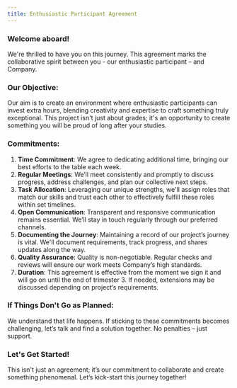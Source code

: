 ```yaml
---
title: Enthusiastic Participant Agreement
---
```


### Welcome aboard!

We're thrilled to have you on this journey. This agreement marks the collaborative spirit between
you - our enthusiastic participant – and Company.

### Our Objective:

Our aim is to create an environment where enthusiastic participants can invest extra hours, blending
creativity and expertise to craft something truly exceptional. This project isn't just about grades;
it's an opportunity to create something you will be proud of long after your studies.

### Commitments:

1. <b>Time Commitment</b>: We agree to dedicating additional time, bringing our best efforts to the
   table each week.
2. <b>Regular Meetings</b>: We’ll meet consistently and promptly to discuss progress, address
   challenges, and plan our collective next steps.
3. <b>Task Allocation</b>: Leveraging our unique strengths, we'll assign roles that match our skills
   and trust each other to effectively fulfill these roles within set timelines.
4. <b>Open Communication</b>: Transparent and responsive communication remains essential. We’ll stay
   in touch regularly through our preferred channels.
5. <b>Documenting the Journey</b>: Maintaining a record of our project’s journey is vital. We'll
   document requirements, track progress, and shares updates along the way.
6. <b>Quality Assurance</b>: Quality is non-negotiable. Regular checks and reviews will ensure our
   work meets Company’s high standards.
7. <b>Duration</b>: This agreement is effective from the moment we sign it and will go on until the
   end of trimester 3. If needed, extensions may be discussed depending on project’s requirements.

### If Things Don't Go as Planned:

We understand that life happens. If sticking to these commitments becomes challenging, let’s talk
and find a solution together. No penalties – just support.

### Let's Get Started!

This isn't just an agreement; it’s our commitment to collaborate and create something phenomenal.
Let’s kick-start this journey together!
